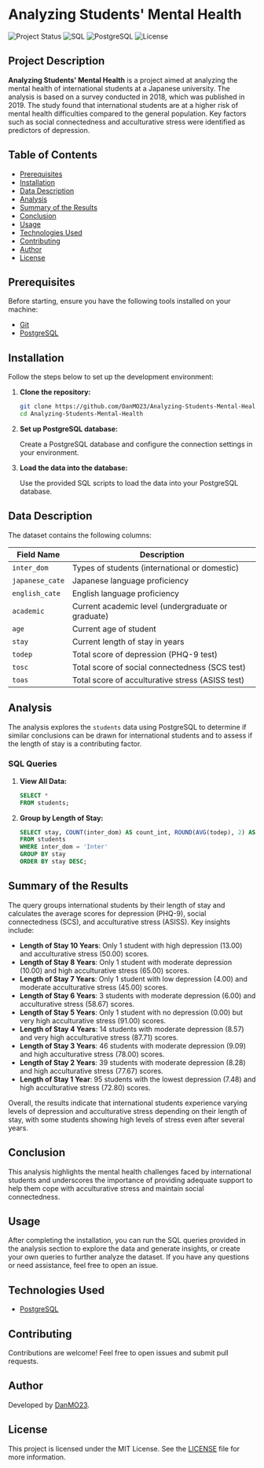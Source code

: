 # Analyzing Students' Mental Health

![Project Status](https://img.shields.io/badge/Status-Completed-brightgreen?style=for-the-badge)
![SQL](https://img.shields.io/badge/SQL-PostgreSQL-blue?style=for-the-badge)
![PostgreSQL](https://img.shields.io/badge/PostgreSQL-13.4-blue?style=for-the-badge)
![License](https://img.shields.io/badge/License-MIT-lightgrey?style=for-the-badge)

## Project Description

**Analyzing Students' Mental Health** is a project aimed at analyzing the mental health of international students at a Japanese university. The analysis is based on a survey conducted in 2018, which was published in 2019. The study found that international students are at a higher risk of mental health difficulties compared to the general population. Key factors such as social connectedness and acculturative stress were identified as predictors of depression.

## Table of Contents

- [Prerequisites](#prerequisites)
- [Installation](#installation)
- [Data Description](#data-description)
- [Analysis](#analysis)
- [Summary of the Results](#summary-of-the-results)
- [Conclusion](#conclusion)
- [Usage](#usage)
- [Technologies Used](#technologies-used)
- [Contributing](#contributing)
- [Author](#author)
- [License](#license)

## Prerequisites

Before starting, ensure you have the following tools installed on your machine:

- [Git](https://git-scm.com/)
- [PostgreSQL](https://www.postgresql.org/)

## Installation

Follow the steps below to set up the development environment:

1. **Clone the repository:**

   ```bash
   git clone https://github.com/DanMO23/Analyzing-Students-Mental-Health.git
   cd Analyzing-Students-Mental-Health
   ```

2. **Set up PostgreSQL database:**

   Create a PostgreSQL database and configure the connection settings in your environment.

3. **Load the data into the database:**

   Use the provided SQL scripts to load the data into your PostgreSQL database.

## Data Description

The dataset contains the following columns:

| Field Name      | Description                                      |
| --------------- | ------------------------------------------------ |
| `inter_dom`     | Types of students (international or domestic)    |
| `japanese_cate` | Japanese language proficiency                    |
| `english_cate`  | English language proficiency                     |
| `academic`      | Current academic level (undergraduate or graduate) |
| `age`           | Current age of student                           |
| `stay`          | Current length of stay in years                  |
| `todep`         | Total score of depression (PHQ-9 test)           |
| `tosc`          | Total score of social connectedness (SCS test)   |
| `toas`          | Total score of acculturative stress (ASISS test) |

## Analysis

The analysis explores the `students` data using PostgreSQL to determine if similar conclusions can be drawn for international students and to assess if the length of stay is a contributing factor.

### SQL Queries

1. **View All Data:**
    ```sql
    SELECT * 
    FROM students;
    ```

2. **Group by Length of Stay:**
    ```sql
    SELECT stay, COUNT(inter_dom) AS count_int, ROUND(AVG(todep), 2) AS average_phq, ROUND(AVG(tosc), 2) AS average_scs, ROUND(AVG(toas), 2) AS average_as
    FROM students
    WHERE inter_dom = 'Inter'
    GROUP BY stay
    ORDER BY stay DESC;
    ```

## Summary of the Results

The query groups international students by their length of stay and calculates the average scores for depression (PHQ-9), social connectedness (SCS), and acculturative stress (ASISS). Key insights include:

- **Length of Stay 10 Years**: Only 1 student with high depression (13.00) and acculturative stress (50.00) scores.
- **Length of Stay 8 Years**: Only 1 student with moderate depression (10.00) and high acculturative stress (65.00) scores.
- **Length of Stay 7 Years**: Only 1 student with low depression (4.00) and moderate acculturative stress (45.00) scores.
- **Length of Stay 6 Years**: 3 students with moderate depression (6.00) and acculturative stress (58.67) scores.
- **Length of Stay 5 Years**: Only 1 student with no depression (0.00) but very high acculturative stress (91.00) scores.
- **Length of Stay 4 Years**: 14 students with moderate depression (8.57) and very high acculturative stress (87.71) scores.
- **Length of Stay 3 Years**: 46 students with moderate depression (9.09) and high acculturative stress (78.00) scores.
- **Length of Stay 2 Years**: 39 students with moderate depression (8.28) and high acculturative stress (77.67) scores.
- **Length of Stay 1 Year**: 95 students with the lowest depression (7.48) and high acculturative stress (72.80) scores.

Overall, the results indicate that international students experience varying levels of depression and acculturative stress depending on their length of stay, with some students showing high levels of stress even after several years.

## Conclusion

This analysis highlights the mental health challenges faced by international students and underscores the importance of providing adequate support to help them cope with acculturative stress and maintain social connectedness.

## Usage

After completing the installation, you can run the SQL queries provided in the analysis section to explore the data and generate insights, or create your own queries to further analyze the dataset. If you have any questions or need assistance, feel free to open an issue.

## Technologies Used

- [PostgreSQL](https://www.postgresql.org/)

## Contributing

Contributions are welcome! Feel free to open issues and submit pull requests.

## Author

Developed by [DanMO23](https://github.com/DanMO23).

## License

This project is licensed under the MIT License. See the [LICENSE](LICENSE) file for more information.

